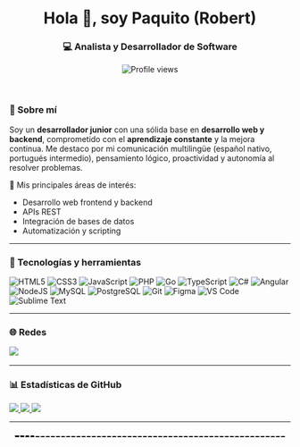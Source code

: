 <h1 align="center">Hola 👋, soy Paquito (Robert)</h1>
<h3 align="center">💻 Analista y Desarrollador de Software</h3>

<p align="center">
  <img src="https://komarev.com/ghpvc/?username=Paquito207&style=plastic&color=blueviolet" alt="Profile views" />
</p>

<!-- Separador personalizado (simulado con una imagen GIF si se desea) -->
<img src="https://raw.githubusercontent.com/Paquito207/assets/main/separator.gif" width="100%" height="4px"/>

### 🚀 Sobre mí

Soy un **desarrollador junior** con una sólida base en **desarrollo web y backend**, comprometido con el **aprendizaje constante** y la mejora continua. Me destaco por mi comunicación multilingüe (español nativo, portugués intermedio), pensamiento lógico, proactividad y autonomía al resolver problemas.

🔧 Mis principales áreas de interés:
- Desarrollo web frontend y backend
- APIs REST
- Integración de bases de datos
- Automatización y scripting

---


### 🧰 Tecnologías y herramientas

<p align="left">
  <!-- Lenguajes -->
  <img src="https://raw.githubusercontent.com/danielcranney/readme-generator/main/public/icons/skills/html5-colored.svg" width="36" title="HTML5" />
  <img src="https://raw.githubusercontent.com/danielcranney/readme-generator/main/public/icons/skills/css3-colored.svg" width="36" title="CSS3" />
  <img src="https://raw.githubusercontent.com/danielcranney/readme-generator/main/public/icons/skills/javascript-colored.svg" width="36" title="JavaScript" />
  <img src="https://raw.githubusercontent.com/danielcranney/readme-generator/main/public/icons/skills/php-colored.svg" width="36" title="PHP" />
  <img src="https://raw.githubusercontent.com/danielcranney/readme-generator/main/public/icons/skills/go-colored.svg" width="36" title="Go" />
  <img src="https://raw.githubusercontent.com/danielcranney/readme-generator/main/public/icons/skills/typescript-colored.svg" width="36" title="TypeScript" />
  <img src="https://raw.githubusercontent.com/danielcranney/readme-generator/main/public/icons/skills/csharp-colored.svg" width="36" title="C#" />

  <!-- Frameworks y herramientas -->
  <img src="https://raw.githubusercontent.com/danielcranney/readme-generator/main/public/icons/skills/angularjs-colored.svg" width="36" title="Angular" />
  <img src="https://raw.githubusercontent.com/danielcranney/readme-generator/main/public/icons/skills/nodejs-colored.svg" width="36" title="NodeJS" />
  <img src="https://raw.githubusercontent.com/danielcranney/readme-generator/main/public/icons/skills/mysql-colored.svg" width="36" title="MySQL" />
  <img src="https://raw.githubusercontent.com/danielcranney/readme-generator/main/public/icons/skills/postgresql-colored.svg" width="36" title="PostgreSQL" />
  <img src="https://raw.githubusercontent.com/danielcranney/readme-generator/main/public/icons/skills/git-colored.svg" width="36" title="Git" />
  <img src="https://raw.githubusercontent.com/danielcranney/readme-generator/main/public/icons/skills/figma-colored.svg" width="36" title="Figma" />
  <img src="https://raw.githubusercontent.com/danielcranney/readme-generator/main/public/icons/skills/visualstudiocode-colored.svg" width="36" title="VS Code" />
  <img src="https://raw.githubusercontent.com/danielcranney/readme-generator/main/public/icons/skills/sublimetext-colored.svg" width="36" title="Sublime Text" />
</p>

---

### 🌐 Redes

<p align="left">
  <a href="https://github.com/Paquito207" target="_blank">
    <img src="https://raw.githubusercontent.com/danielcranney/readme-generator/main/public/icons/socials/github.svg" width="32" />
  </a>
</p>

---

### 📊 Estadísticas de GitHub

<a href="https://github.com/Paquito207">
  <img src="https://github-readme-stats.vercel.app/api?username=Paquito207&show_icons=true&theme=tokyonight&hide_border=true" />
</a>

<a href="https://github.com/Paquito207">
  <img src="https://github-readme-streak-stats.herokuapp.com?user=Paquito207&theme=tokyonight&hide_border=true" />
</a>

<a href="https://github.com/Paquito207">
  <img src="https://github-readme-stats.vercel.app/api/top-langs/?username=Paquito207&layout=compact&theme=tokyonight&hide_border=true" />
</a>

---
<!-- Separador animado con degradado horizontal -->
<p align="center">
  <img src="https://raw.githubusercontent.com/Platane/snk/output/github-contribution-grid-snake.svg" alt="animated line" width="100%" height="4px">
</p>
